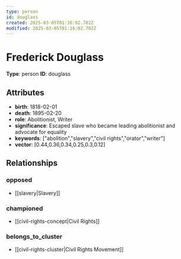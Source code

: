 ```yaml
---
type: person
id: douglass
created: 2025-03-05T01:16:02.702Z
modified: 2025-03-05T01:16:02.702Z
---
```


# Frederick Douglass

**Type**: person
**ID**: douglass

## Attributes

- **birth**: 1818-02-01
- **death**: 1895-02-20
- **role**: Abolitionist, Writer
- **significance**: Escaped slave who became leading abolitionist and advocate for equality
- **keywords**: ["abolition","slavery","civil rights","orator","writer"]
- **vector**: [0.44,0.36,0.34,0.25,0.3,0.12]

## Relationships

### opposed

- [[slavery|Slavery]]

### championed

- [[civil-rights-concept|Civil Rights]]

### belongs_to_cluster

- [[civil-rights-cluster|Civil Rights Movement]]

